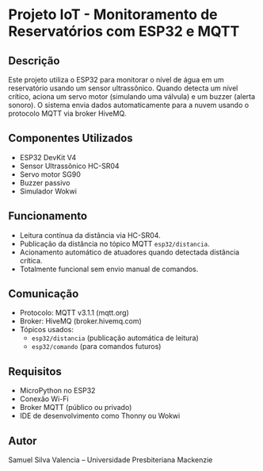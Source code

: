 # Projeto IoT - Monitoramento de Reservatórios com ESP32 e MQTT

## Descrição
Este projeto utiliza o ESP32 para monitorar o nível de água em um reservatório usando um sensor ultrassônico. Quando detecta um nível crítico, aciona um servo motor (simulando uma válvula) e um buzzer (alerta sonoro). O sistema envia dados automaticamente para a nuvem usando o protocolo MQTT via broker HiveMQ.

## Componentes Utilizados
- ESP32 DevKit V4
- Sensor Ultrassônico HC-SR04
- Servo motor SG90
- Buzzer passivo
- Simulador Wokwi

## Funcionamento
- Leitura contínua da distância via HC-SR04.
- Publicação da distância no tópico MQTT `esp32/distancia`.
- Acionamento automático de atuadores quando detectada distância crítica.
- Totalmente funcional sem envio manual de comandos.

## Comunicação
- Protocolo: MQTT v3.1.1 (mqtt.org)
- Broker: HiveMQ (broker.hivemq.com)
- Tópicos usados:
  - `esp32/distancia` (publicação automática de leitura)
  - `esp32/comando` (para comandos futuros)

## Requisitos
- MicroPython no ESP32
- Conexão Wi-Fi
- Broker MQTT (público ou privado)
- IDE de desenvolvimento como Thonny ou Wokwi

## Autor
Samuel Silva Valencia – Universidade Presbiteriana Mackenzie

